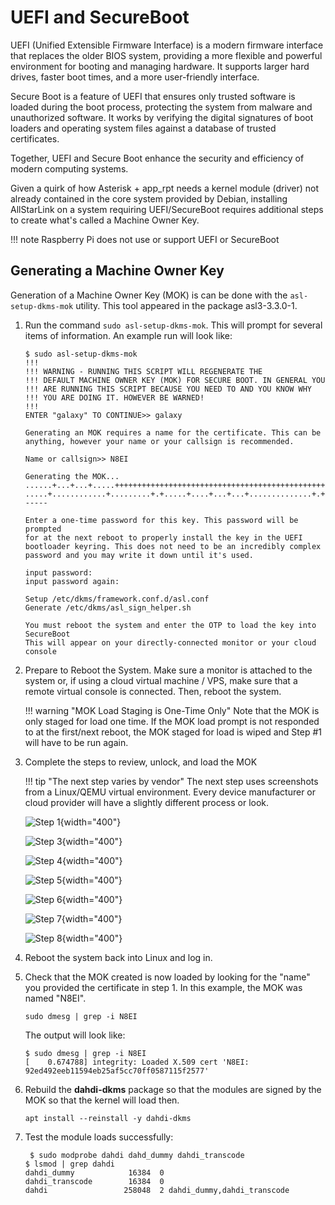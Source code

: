 # UEFI and SecureBoot

UEFI (Unified Extensible Firmware Interface) is a modern firmware
interface that replaces the older BIOS system, providing a more
flexible and powerful environment for booting and managing hardware. It
supports larger hard drives, faster boot times, and a more user-friendly
interface.

Secure Boot is a feature of UEFI that ensures only trusted software is
loaded during the boot process, protecting the system from malware and
unauthorized software. It works by verifying the digital signatures of
boot loaders and operating system files against a database of trusted
certificates.

Together, UEFI and Secure Boot enhance the security and efficiency of
modern computing systems.

Given a quirk of how Asterisk + app\_rpt needs a kernel module (driver)
not already contained in the core system provided by Debian, installing
AllStarLink on a system requiring UEFI/SecureBoot requires additional
steps to create what's called a Machine Owner Key.

!!! note
    Raspberry Pi does not use or support UEFI or SecureBoot

## Generating a Machine Owner Key
Generation of a Machine Owner Key (MOK) is can be done with the
`asl-setup-dkms-mok` utility. This tool appeared in the package
asl3-3.3.0-1.

1. Run the command `sudo asl-setup-dkms-mok`. This will prompt for 
several items of information. An example run will look like:

    ```
    $ sudo asl-setup-dkms-mok
    !!!
    !!! WARNING - RUNNING THIS SCRIPT WILL REGENERATE THE
    !!! DEFAULT MACHINE OWNER KEY (MOK) FOR SECURE BOOT. IN GENERAL YOU
    !!! ARE RUNNING THIS SCRIPT BECAUSE YOU NEED TO AND YOU KNOW WHY
    !!! YOU ARE DOING IT. HOWEVER BE WARNED!
    !!!
    ENTER "galaxy" TO CONTINUE>> galaxy

    Generating an MOK requires a name for the certificate. This can be
    anything, however your name or your callsign is recommended.

    Name or callsign>> N8EI

    Generating the MOK...
    ......+...+...+.....+++++++++++++++++++++++++++++++++++++++++++++++++++++++++++++++++*................+++++++++++++++++++++++++++++++++++++++++++++++++++++++++++++++++*.+.........+......+...+.+...........+...+.+...+..+.+...+..............+.......+...........+.........+................+..+++++++++++++++++++++++++++++++++++++++++++++++++++++++++++++++++
    .....+............+.........+.+.....+....+...+...+..............+.+..+...............+.+..+...+.+........+.+......+........+...............+++++++++++++++++++++++++++++++++++++++++++++++++++++++++++++++++*.......+...+............+..+....+............+..+++++++++++++++++++++++++++++++++++++++++++++++++++++++++++++++++*....+.....+...+...........................+......+.......+...............+.....+......+..........+++++++++++++++++++++++++++++++++++++++++++++++++++++++++++++++++
    -----

    Enter a one-time password for this key. This password will be prompted
    for at the next reboot to properly install the key in the UEFI
    bootloader keyring. This does not need to be an incredibly complex
    password and you may write it down until it's used.

    input password:
    input password again:

    Setup /etc/dkms/framework.conf.d/asl.conf
    Generate /etc/dkms/asl_sign_helper.sh

    You must reboot the system and enter the OTP to load the key into SecureBoot
    This will appear on your directly-connected monitor or your cloud console
    ```

2. Prepare to Reboot the System. Make sure a monitor is attached to the system or, if using
a cloud virtual machine / VPS, make sure that a remote virtual
console is connected. Then, reboot the system.

    !!! warning "MOK Load Staging is One-Time Only"
        Note that the MOK is only staged for load one time. If the MOK load prompt
        is not responded to at the first/next reboot, the MOK staged for load
        is wiped and Step #1 will have to be run again.

3. Complete the steps to review, unlock, and load the MOK
    
    !!! tip "The next step varies by vendor"
        The next step uses screenshots from a Linux/QEMU virtual
        environment. Every device manufacturer or cloud provider will
        have a slightly different process or look.

    ![Step 1](img/mok-1.png){width="400"}

    ![Step 3](img/mok-3.png){width="400"}

    ![Step 4](img/mok-4.png){width="400"}

    ![Step 5](img/mok-5.png){width="400"}

    ![Step 6](img/mok-6.png){width="400"}

    ![Step 7](img/mok-7.png){width="400"}
    
    ![Step 8](img/mok-8.png){width="400"}


4. Reboot the system back into Linux and log in.

5. Check that the MOK created is now loaded by looking for the "name"
you provided the certificate in step 1. In this example, the MOK was
named "N8EI".

    ```
    sudo dmesg | grep -i N8EI
    ```

    The output will look like:
    ```
    $ sudo dmesg | grep -i N8EI
    [    0.674788] integrity: Loaded X.509 cert 'N8EI: 92ed492eeb11594eb25af5cc70ff0587115f2577'
    ```

6. Rebuild the **dahdi-dkms** package so that the modules are signed by the MOK
so that the kernel will load then.

    ```
    apt install --reinstall -y dahdi-dkms
    ```

7.  Test the module loads successfully:

    ```
     $ sudo modprobe dahdi dahd_dummy dahdi_transcode
    $ lsmod | grep dahdi
    dahdi_dummy            16384  0
    dahdi_transcode        16384  0
    dahdi                 258048  2 dahdi_dummy,dahdi_transcode
    ```

